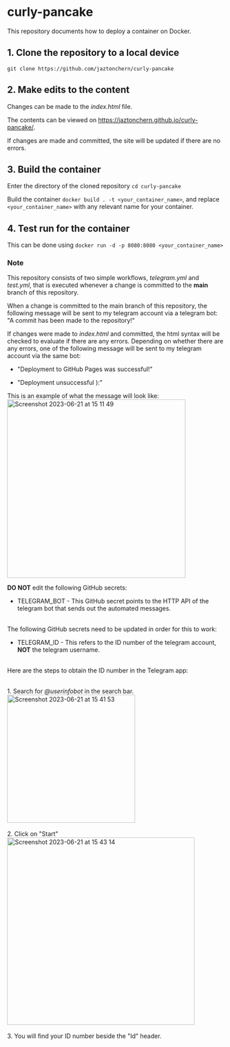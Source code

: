 # curly-pancake

This repository documents how to deploy a container on Docker.

## 1. Clone the repository to a local device

`git clone https://github.com/jaztonchern/curly-pancake`

## 2. Make edits to the content

Changes can be made to the *index.html* file. 

The contents can be viewed on https://jaztonchern.github.io/curly-pancake/. 

If changes are made and committed, the site will be updated if there are no errors.

## 3. Build the container

Enter the directory of the cloned repository `cd curly-pancake`

Build the container `docker build . -t <your_container_name>`, and replace `<your_container_name>` with any relevant name for your container.

## 4. Test run for the container

This can be done using `docker run -d -p 8080:8080 <your_container_name>`

### Note

This repository consists of two simple workflows, *telegram.yml* and *test.yml*, that is executed whenever a change is committed to the **main** branch of this repository.

When a change is committed to the main branch of this repository, the following message will be sent to my telegram account via a telegram bot: "A commit has been made to the repository!" 

If changes were made to *index.html* and committed, the html syntax will be checked to evaluate if there are any errors. Depending on whether there are any errors, one of the following message will be sent to my telegram account via the same bot: 

* "Deployment to GitHub Pages was successful!" 

* "Deployment unsuccessful ):"

This is an example of what the message will look like:</br>
<img width="414" alt="Screenshot 2023-06-21 at 15 11 49" src="https://github.com/jaztonchern/curly-pancake/assets/88361707/ada4854a-cf33-4c2f-bece-994efc4738b9"></br>
  
  
  
**DO NOT** edit the following GitHub secrets:
* TELEGRAM_BOT - This GitHub secret points to the HTTP API of the telegram bot that sends out the automated messages.
</br></br>

The following GitHub secrets need to be updated in order for this to work:
* TELEGRAM_ID - This refers to the ID number of the telegram account, **NOT** the telegram username.
</br>
Here are the steps to obtain the ID number in the Telegram app:  </br>
  
</br>1. Search for *@userinfobot* in the search bar.</br>
<img width="297" alt="Screenshot 2023-06-21 at 15 41 53" src="https://github.com/jaztonchern/curly-pancake/assets/88361707/64411d84-be51-417f-b5a4-2bce096ebc0a"></br>
</br>2. Click on "Start"</br>
<img width="435" alt="Screenshot 2023-06-21 at 15 43 14" src="https://github.com/jaztonchern/curly-pancake/assets/88361707/a6c0635d-d1d6-4a0b-bf59-b6a1c941902d"></br>
</br>3. You will find your ID number beside the "Id" header.
